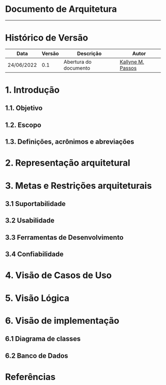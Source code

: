 # Documento de Arquitetura
---

# Histórico de Versão
| Data        |Versão   | Descrição        | Autor                                                    |
|-------------|---------|------------------|----------------------------------------------------------|
| 24/06/2022  | 0.1     | Abertura do documento  |[Kallyne M. Passos](https://github.com/kazpmcd)|


# 1. Introdução

## 1.1. Objetivo

## 1.2. Escopo

## 1.3. Definições, acrônimos e abreviações


# 2. Representação arquitetural


# 3. Metas e Restrições arquiteturais

## 3.1 Suportabilidade

## 3.2 Usabilidade

## 3.3 Ferramentas de Desenvolvimento

## 3.4 Confiabilidade


# 4. Visão de Casos de Uso


# 5. Visão Lógica



# 6. Visão de implementação

## 6.1 Diagrama de classes 

## 6.2 Banco de Dados

# Referências